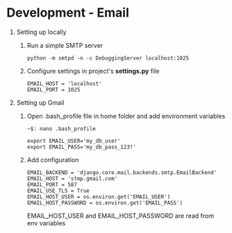 # Development - Email

1. Setting up locally

    1. Run a simple SMTP server
        ```
        python -m smtpd -n -c DebuggingServer localhost:1025
        ```
    2. Configure settings in project's **settings.py** file
        
        ```
        EMAIL_HOST = 'localhost'
        EMAIL_PORT = 1025
        ```
2. Setting up Gmail

    1. Open .bash_profile file in home folder and add environment variables
        ```
        ~$: nano .bash_profile
        ```
    
        ```
        export EMAIL_USER='my_db_user'
        export EMAIL_PASS='my_db_pass_123!'
        ```
    
    2. Add configuration
        ```
        EMAIL_BACKEND = 'django.core.mail.backends.smtp.EmailBackend'
        EMAIL_HOST = 'stmp.gmail.com'
        EMAIL_PORT = 587
        EMAIL_USE_TLS = True
        EMAIL_HOST_USER = os.environ.get('EMAIL_USER')
        EMAIL_HOST_PASSWORD = os.environ.get('EMAIL_PASS')
        ```
        EMAIL_HOST_USER and EMAIL_HOST_PASSWORD are read from env variables